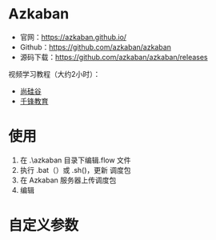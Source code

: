 # Azkaban

- 官网：<https://azkaban.github.io/>
- Github：<https://github.com/azkaban/azkaban>
- 源码下载：<https://github.com/azkaban/azkaban/releases>

视频学习教程（大约2小时）：
- [尚硅谷](https://www.bilibili.com/video/av65539983?from=search&seid=5436997994143919302)
- [千锋教育](https://www.bilibili.com/video/av57519288?from=search&seid=5436997994143919302)



# 使用

1. 在 .\azkaban 目录下编辑.flow 文件
2. 执行 .bat（）或 .sh()，更新 调度包
3. 在 Azkaban 服务器上传调度包
4. 编辑

# 自定义参数









